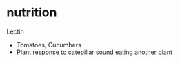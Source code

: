 # nutrition


Lectin
- Tomatoes, Cucumbers
- [Plant response to catepillar sound eating another plant](https://www.youtube.com/watch?v=1oQFix-SRJ4)
